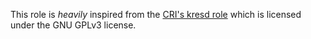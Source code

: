 This role is _heavily_ inspired from the [CRI's kresd
role](https://gitlab.cri.epita.fr/cri/iac/ansible/roles/kresd) which is
licensed under the GNU GPLv3 license.
